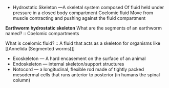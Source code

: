 
- Hydrostatic Skeleton —A skeletal system composed Of fluid held under
pressure in a closed body compartment
	Coelomic fluid
	Move from muscle contracting and pushing against the fluid compartment

**Earthworm hydrostatic skeleton**
What are the segments of an earthworm named? :: Coelomic compartments



What is coelomic fluid? :: A fluid that acts as a skeleton for organisms like [[Annelida (Segmented worms)]]

- Exoskeleton — A hard encasement on the surface of an animal
- Endoskeleton — internal skeleton/support structures
- Notocord — a longitudinal, flexible rod made of tightly packed
mesodermal cells that runs anterior to posterior (in humans the spinal
column)
